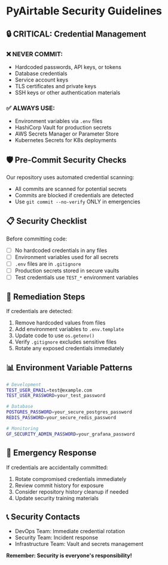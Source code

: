 # PyAirtable Security Guidelines

## 🔒 CRITICAL: Credential Management

### ❌ NEVER COMMIT:
- Hardcoded passwords, API keys, or tokens
- Database credentials
- Service account keys
- TLS certificates and private keys
- SSH keys or other authentication materials

### ✅ ALWAYS USE:
- Environment variables via `.env` files
- HashiCorp Vault for production secrets
- AWS Secrets Manager or Parameter Store
- Kubernetes Secrets for K8s deployments

## 🛡️ Pre-Commit Security Checks

Our repository uses automated credential scanning:
- All commits are scanned for potential secrets
- Commits are blocked if credentials are detected
- Use `git commit --no-verify` ONLY in emergencies

## 📋 Security Checklist

Before committing code:
- [ ] No hardcoded credentials in any files
- [ ] Environment variables used for all secrets
- [ ] `.env` files are in `.gitignore`
- [ ] Production secrets stored in secure vaults
- [ ] Test credentials use `TEST_*` environment variables

## 🔧 Remediation Steps

If credentials are detected:
1. Remove hardcoded values from files
2. Add environment variables to `.env.template`
3. Update code to use `os.getenv()`
4. Verify `.gitignore` excludes sensitive files
5. Rotate any exposed credentials immediately

## 📊 Environment Variable Patterns

```bash
# Development
TEST_USER_EMAIL=test@example.com
TEST_USER_PASSWORD=your_test_password

# Database
POSTGRES_PASSWORD=your_secure_postgres_password
REDIS_PASSWORD=your_secure_redis_password

# Monitoring
GF_SECURITY_ADMIN_PASSWORD=your_grafana_password
```

## 🚨 Emergency Response

If credentials are accidentally committed:
1. Rotate compromised credentials immediately
2. Review commit history for exposure
3. Consider repository history cleanup if needed
4. Update security training materials

## 📞 Security Contacts

- DevOps Team: Immediate credential rotation
- Security Team: Incident response
- Infrastructure Team: Vault and secrets management

**Remember: Security is everyone's responsibility!**